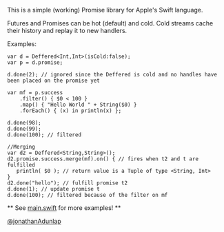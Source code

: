 This is a simple (working) Promise library for Apple's Swift language.

Futures and Promises can be hot (default) and cold. Cold streams cache their history and replay it to new handlers.

Examples:

    var d = Deffered<Int,Int>(isCold:false);
    var p = d.promise;
    
    d.done(2); // ignored since the Deffered is cold and no handles have been placed on the promise yet
    
    var mf = p.success
        .filter() { $0 < 100 }
        .map() { "Hello World " + String($0) }
        .forEach() { (x) in println(x) };

    d.done(98);
    d.done(99);
    d.done(100); // filtered

    //Merging
    var d2 = Deffered<String,String>();
    d2.promise.success.merge(mf).on() { // fires when t2 and t are fulfilled
       println( $0 ); // return value is a Tuple of type <String, Int>
    }
    d2.done("hello"); // fulfill promise t2
    d.done(1); // update promise t
    d.done(100); // filtered because of the filter on mf
    
** See [main.swift](https://github.com/jadbox/ASwiftPromise/blob/master/ASwiftPromise/main.swift) for more examples! **

[@jonathanAdunlap](http://twitter.com/jonathanAdunlap)
